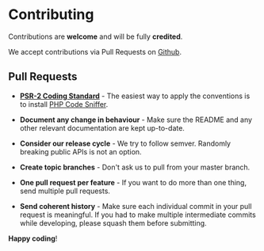 # Contributing

Contributions are **welcome** and will be fully **credited**.

We accept contributions via Pull Requests on [Github](https://github.com/nyamsprod/csv-benchmarks).

## Pull Requests

- **[PSR-2 Coding Standard](https://php-fig.org/psr/psr-2)** - The easiest way to apply the conventions is to install [PHP Code Sniffer](http://pear.php.net/package/PHP_CodeSniffer).

- **Document any change in behaviour** - Make sure the README and any other relevant documentation are kept up-to-date.

- **Consider our release cycle** - We try to follow semver. Randomly breaking public APIs is not an option.

- **Create topic branches** - Don't ask us to pull from your master branch.

- **One pull request per feature** - If you want to do more than one thing, send multiple pull requests.

- **Send coherent history** - Make sure each individual commit in your pull request is meaningful. If you had to make multiple intermediate commits while developing, please squash them before submitting.

**Happy coding**!
